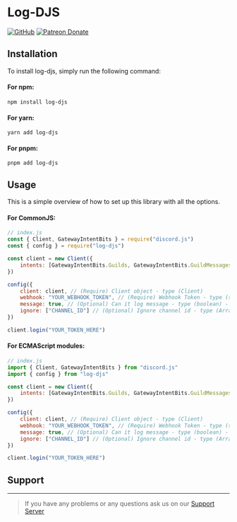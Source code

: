 # Log-DJS

[![GitHub](https://img.shields.io/github/license/discordjs/discord-api-types)](https://github.com/softwarexplus/log-djs/blob/main/LICENSE)
[![Patreon Donate](https://img.shields.io/badge/patreon-donate-brightgreen.svg?label=Donate%20with%20Patreon&logo=patreon&colorB=F96854&link=https://www.patreon.com/SoftwareXPlus)](https://www.patreon.com/SoftwareXPlus)

## Installation

To install log-djs, simply run the following command:

#### For npm:

```console
npm install log-djs
```

#### For yarn:

```console
yarn add log-djs
```

#### For pnpm:

```console
pnpm add log-djs
```

## Usage

This is a simple overview of how to set up this library with all the options.

#### For CommonJS:

```js
// index.js
const { Client, GatewayIntentBits } = require("discord.js")
const { config } = require("log-djs")

const client = new Client({
    intents: [GatewayIntentBits.Guilds, GatewayIntentBits.GuildMessages, GatewayIntentBits.MessageContent]
})

config({
    client: client, // (Require) Client object - type (Client)
    webhook: "YOUR_WEBHOOK_TOKEN", // (Require) Webhook Token - type (string)
    message: true, // (Optional) Can it log message - type (boolean) - default (false)
    ignore: ["CHANNEL_ID"] // (Optional) Ignore channel id - type (Array<string>) - default (empty)
})

client.login("YOUR_TOKEN_HERE")
```

#### For ECMAScript modules:

```js
// index.js
import { Client, GatewayIntentBits } from "discord.js"
import { config } from "log-djs"

const client = new Client({
    intents: [GatewayIntentBits.Guilds, GatewayIntentBits.GuildMessages, GatewayIntentBits.MessageContent]
})

config({
    client: client, // (Require) Client object - type (Client)
    webhook: "YOUR_WEBHOOK_TOKEN", // (Require) Webhook Token - type (string)
    message: true, // (Optional) Can it log message - type (boolean) - default (false)
    ignore: ["CHANNEL_ID"] // (Optional) Ignore channel id - type (Array<string>) - default (empty)
})

client.login("YOUR_TOKEN_HERE")
```

## Support

---

> If you have any problems or any questions ask us on our [Support Server](https://dsc.gg/SoftwareXPlus)
